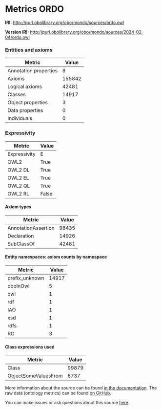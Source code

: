 # Metrics ORDO

**IRI:** http://purl.obolibrary.org/obo/mondo/sources/ordo.owl

**Version IRI:** http://purl.obolibrary.org/obo/mondo/sources/2024-02-04/ordo.owl

### Entities and axioms

| Metric | Value |
| ------ | ----- |
| Annotation properties | 8 |
| Axioms | 155842 |
| Logical axioms | 42481 |
| Classes | 14917 |
| Object properties | 3 |
| Data properties | 0 |
| Individuals | 0 |


### Expressivity

| Metric | Value |
| ------ | ----- |
| Expressivity | E |
| OWL2 | True |
| OWL2 DL | True |
| OWL2 EL | True |
| OWL2 QL | True |
| OWL2 RL | False |

#### Axiom types

| Metric | Value |
| ------ | ----- |
| AnnotationAssertion | 98435 |
| Declaration | 14926 |
| SubClassOf | 42481 |


#### Entity namespaces: axiom counts by namespace

| Metric | Value |
| ------ | ----- |
| prefix_unknown | 14917 |
| oboInOwl | 5 |
| owl | 1 |
| rdf | 1 |
| IAO | 1 |
| xsd | 1 |
| rdfs | 1 |
| RO | 3 |


#### Class expressions used

| Metric | Value |
| ------ | ----- |
| Class | 99879 |
| ObjectSomeValuesFrom | 6737 |


More information about the source can be found [in the documentation](../sources.md). The raw data (ontology metrics) can be found [on GitHub](https://github.com/monarch-initiative/mondo-ingest/tree/main/src/ontology/metadata).

You can make issues or ask questions about this source [here](https://github.com/monarch-initiative/mondo-ingest/issues).

